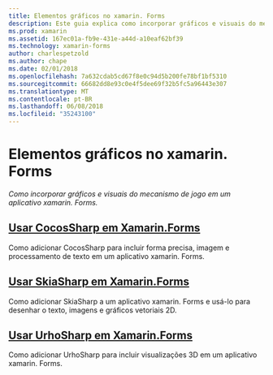 ```yaml
---
title: Elementos gráficos no xamarin. Forms
description: Este guia explica como incorporar gráficos e visuais do mecanismo de jogo em um aplicativo xamarin. Forms, usando CocosSharp, SkiaShap e UrhoSharp.
ms.prod: xamarin
ms.assetid: 167ec01a-fb9e-431e-a44d-a10eaf62bf39
ms.technology: xamarin-forms
author: charlespetzold
ms.author: chape
ms.date: 02/01/2018
ms.openlocfilehash: 7a632cdab5cd67f8e0c94d5b200fe78bf1bf5310
ms.sourcegitcommit: 66682dd8e93c0e4f5dee69f32b5fc5a96443e307
ms.translationtype: MT
ms.contentlocale: pt-BR
ms.lasthandoff: 06/08/2018
ms.locfileid: "35243100"
---
```

# <a name="graphics-in-xamarinforms"></a>Elementos gráficos no xamarin. Forms

_Como incorporar gráficos e visuais do mecanismo de jogo em um aplicativo xamarin. Forms._

## <a name="using-cocossharp-in-xamarinformscocossharpmd"></a>[Usar CocosSharp em Xamarin.Forms](cocossharp.md)

Como adicionar CocosSharp para incluir forma precisa, imagem e processamento de texto em um aplicativo xamarin. Forms.

## <a name="using-skiasharp-in-xamarinformsskiasharpindexmd"></a>[Usar SkiaSharp em Xamarin.Forms](skiasharp/index.md)

Como adicionar SkiaSharp a um aplicativo xamarin. Forms e usá-lo para desenhar o texto, imagens e gráficos vetoriais 2D.

## <a name="using-urhosharp-in-xamarinformsurhosharpmd"></a>[Usar UrhoSharp em Xamarin.Forms](urhosharp.md)

Como adicionar UrhoSharp para incluir visualizações 3D em um aplicativo xamarin. Forms.
